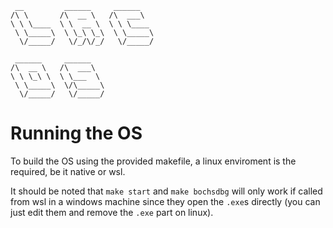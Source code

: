 ```
 __         ______     ______    
/\ \       /\  __ \   /\  ___\   
\ \ \____  \ \  __ \  \ \ \____  
 \ \_____\  \ \_\ \_\  \ \_____\ 
  \/_____/   \/_/\/_/   \/_____/ 
                                 
 ______     ______               
/\  __ \   /\  ___\              
\ \ \_\ \  \ \___  \             
 \ \_____\  \/\_____\            
  \/_____/   \/_____/            
```
# Running the OS
To build the OS using the provided makefile, a linux enviroment is the required, be it native or wsl. 

It should be noted that `make start` and `make bochsdbg` will only work if called from wsl in a windows machine since they open the `.exe`s directly (you can just edit them and remove the `.exe` part on linux).